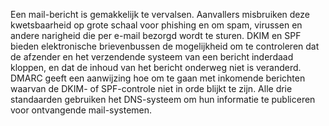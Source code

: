 Een mail-bericht is gemakkelijk te vervalsen. Aanvallers misbruiken deze
kwetsbaarheid op grote schaal voor phishing en om spam, virussen en andere
narigheid die per e-mail bezorgd wordt te sturen. DKIM en SPF bieden
elektronische brievenbussen de mogelijkheid om te controleren dat de afzender
en het verzendende systeem van een bericht inderdaad kloppen, en dat de inhoud
van het bericht onderweg niet is veranderd. DMARC geeft een aanwijzing hoe om
te gaan met inkomende berichten waarvan de DKIM- of SPF-controle niet in orde
blijkt te zijn. Alle drie standaarden gebruiken het DNS-systeem om hun
informatie te publiceren voor ontvangende mail-systemen.
